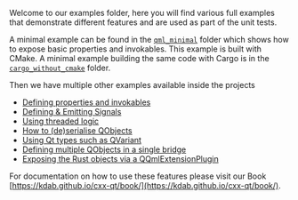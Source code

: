 <!--
SPDX-FileCopyrightText: 2022 Klarälvdalens Datakonsult AB, a KDAB Group company <info@kdab.com>
SPDX-FileContributor: Andrew Hayzen <andrew.hayzen@kdab.com>

SPDX-License-Identifier: MIT OR Apache-2.0
-->

Welcome to our examples folder, here you will find various full examples that demonstrate different features and are used as part of the unit tests.

A minimal example can be found in the [`qml_minimal`](./qml_minimal/) folder which shows how to expose basic properties and invokables.
This example is built with CMake.
A minimal example building the same code with Cargo is in the [`cargo_without_cmake`](./cargo_without_cmake/) folder.

Then we have multiple other examples available inside the projects

  * [Defining properties and invokables](./qml_features/rust/src/invokables.rs.rs)
  * [Defining & Emitting Signals](./qml_features/rust/src/signals.rs)
  * [Using threaded logic](./qml_features/rust/src/threading.rs)
  * [How to (de)serialise QObjects](./qml_features/rust/src/serialisation.rs)
  * [Using Qt types such as QVariant](./qml_features/rust/src/types.rs)
  * [Defining multiple QObjects in a single bridge](./qml_features/rust/src/multiple_qobjects.rs)
  * [Exposing the Rust objects via a QQmlExtensionPlugin](./qml_extension_plugin/plugin/)

For documentation on how to use these features please visit our Book [https://kdab.github.io/cxx-qt/book/](https://kdab.github.io/cxx-qt/book/).
